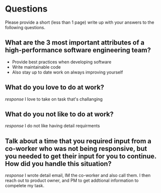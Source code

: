 # Questions

Please provide a short (less than 1 page) write up with your answers to the following questions.

## What are the 3 most important attributes of a high-performance software engineering team?

- Provide best practices when developing software
- Write maintainable code
- Also stay up to date work on always improving yourself


## What do you love to do at work?

_response_ I love to take on task that's challanging 

## What do you not like to do at work?

_response_ I do not like having detail requirments

## Talk about a time that you required input from a co-worker who was not being responsive, but you needed to get their input for you to continue. How did you handle this situation?

_response_ I wrote detail email, IM the co-worker and also
call them. I then reach out to product owner, and PM to get
addtional information to compelete my task.
